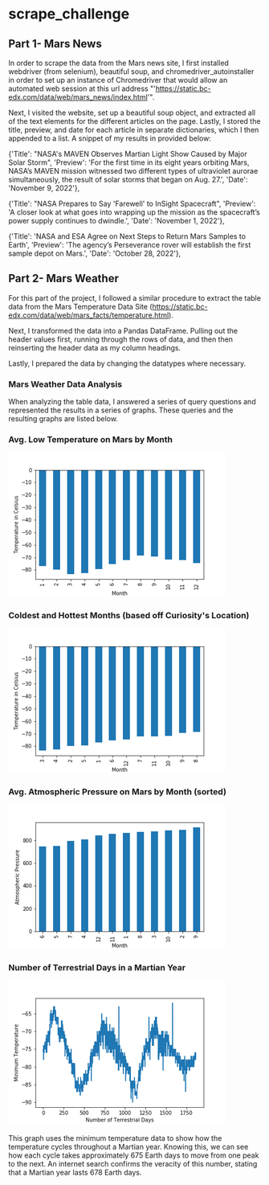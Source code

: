 # scrape_challenge

## Part 1- Mars News 

In order to scrape the data from the Mars news site, I first installed webdriver (from selenium), beautiful soup, and chromedriver_autoinstaller in order to set up an instance of Chromedriver that would allow an automated web session at this url address "'https://static.bc-edx.com/data/web/mars_news/index.html'".

Next, I visited the website, set up a beautiful soup object, and extracted all of the text elements for the different articles on the page. Lastly, I stored the title, preview, and date for each article in separate dictionaries, which I then appended to a list. A snippet of my results in provided below:

 {'Title': "NASA's MAVEN Observes Martian Light Show Caused by Major Solar Storm",
  'Preview': 'For the first time in its eight years orbiting Mars, NASA’s MAVEN mission witnessed two different types of ultraviolet aurorae simultaneously, the result of solar storms that began on Aug. 27.',
  'Date': 'November 9, 2022'},
  
 {'Title': "NASA Prepares to Say 'Farewell' to InSight Spacecraft",
  'Preview': 'A closer look at what goes into wrapping up the mission as the spacecraft’s power supply continues to dwindle.',
  'Date': 'November 1, 2022'},
  
 {'Title': 'NASA and ESA Agree on Next Steps to Return Mars Samples to Earth',
  'Preview': 'The agency’s Perseverance rover will establish the first sample depot on Mars.',
  'Date': 'October 28, 2022'},

  ## Part 2- Mars Weather

  For this part of the project, I followed a similar procedure to extract the table data from the Mars Temperature Data Site (https://static.bc-edx.com/data/web/mars_facts/temperature.html).

  Next, I transformed the data into a Pandas DataFrame. Pulling out the header values first, running through the rows of data, and then then reinserting the header data as my column headings.

  Lastly, I prepared the data by changing the datatypes where necessary.

  ### Mars Weather Data Analysis

  When analyzing the table data, I answered a series of query questions and represented the results in a series of graphs. These queries and the resulting graphs are listed below.

  ### Avg. Low Temperature on Mars by Month

  ![avg_monthly_temp](./Resources/avg_temp_month.png "Avg. Low Temperature on Mars by Month")

  ### Coldest and Hottest Months (based off Curiosity's Location)

  ![cold_hot](./Resources/cold_hot.png "Coldest and Hottest Months")

  ### Avg. Atmospheric Pressure on Mars by Month (sorted)

  ![avg_monthly_pressure](./Resources/avg_pressure.png "Avg. Atmospheric Pressure on Mars by Month (sorted)")

  ### Number of Terrestrial Days in a Martian Year

  ![num_days](./Resources/earth_days.png "Number of Terrestrial Days in a Martian Year")

  This graph uses the minimum temperature data to show how the temperature cycles throughout a Martian year. Knowing this, we can see how each cycle takes approximately 675 Earth days to move from one peak to the next. An internet search confirms the veracity of this number, stating that a Martian year lasts 678 Earth days.





